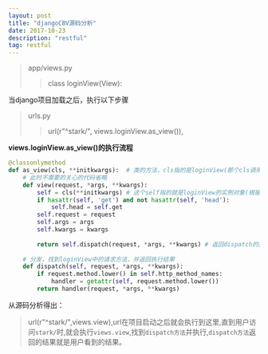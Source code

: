 ```yaml
---
layout: post
title: "djangoCBV源码分析"
date: 2017-10-23 
description: "restful"
tag: restful 
---
```


>app/views.py
>>class loginView(View):

当django项目加载之后，执行以下步骤
>urls.py
>> url(r"^stark/", views.loginView.as_view()),

**views.loginView.as_view()的执行流程**

```python
@classonlymethod
def as_view(cls, **initkwargs):  # 类的方法，cls指的是loginView(那个cls调用，就把那个cls传入)
    # 此时不需要的关心的代码省略
    def view(request, *args, **kwargs):
        self = cls(**initkwargs) # 这个self指的就是loginView的实例对象(根据cls得出)
        if hasattr(self, 'get') and not hasattr(self, 'head'):
            self.head = self.get
        self.request = request
        self.args = args
        self.kwargs = kwargs
        
        return self.dispatch(request, *args, **kwargs) # 返回dispatch的执行结果,这个地方需要注意的是，self.dispatch查找顺序(先找自己，再找类，再找父类......所有我们可以在类中重写dispatch方法)
    
    # 分发，找到loginView中的请求方法，并返回执行结果
    def dispatch(self, request, *args, **kwargs):
        if request.method.lower() in self.http_method_names:
            handler = getattr(self, request.method.lower())
        return handler(request, *args, **kwargs)
```

从源码分析得出：
>url(r"^stark/",views.view),url在项目启动之后就会执行到这里,直到用户访问`stark/`时,就会执行`views.view`,找到`dispatch方法`并执行,`dispatch方法`返回的结果就是用户看到的结果。